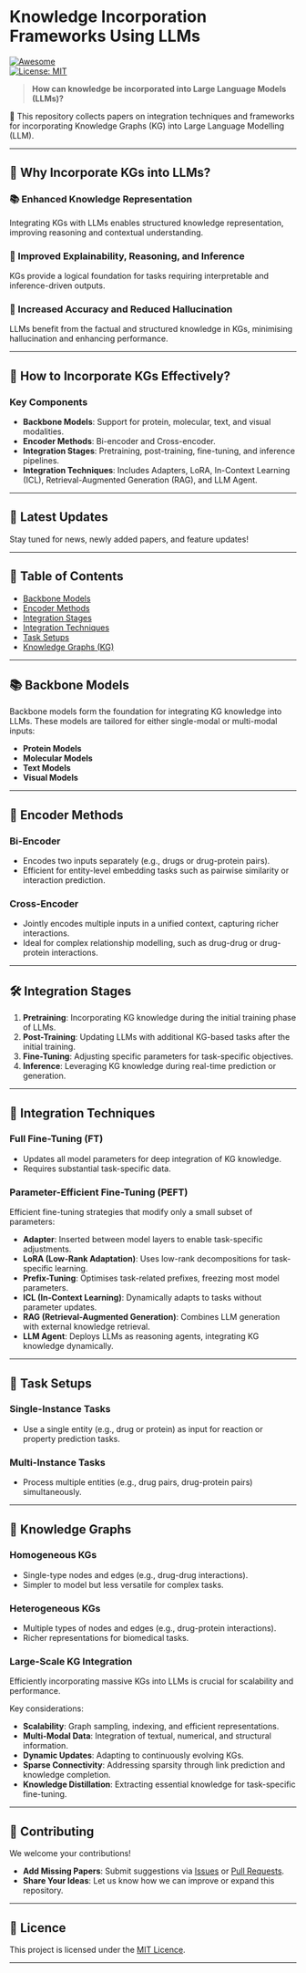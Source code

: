# Knowledge Incorporation Frameworks Using LLMs  
[![Awesome](https://awesome.re/badge.svg)](https://github.com/Glasgow-AI4BioMed/Knowledge-Incorporation-Frameworks-Using-LLMs)  
[![License: MIT](https://img.shields.io/badge/License-MIT-green.svg)](https://github.com/Glasgow-AI4BioMed/Knowledge-Incorporation-Frameworks-Using-LLMs/blob/main/LICENSE)  

> **How can knowledge be incorporated into Large Language Models (LLMs)?**

🙌 This repository collects papers on integration techniques and frameworks for incorporating Knowledge Graphs (KG) into Large Language Modelling (LLM).

---

## 🌟 Why Incorporate KGs into LLMs?  

### 📚 Enhanced Knowledge Representation  
Integrating KGs with LLMs enables structured knowledge representation, improving reasoning and contextual understanding.

### 🧐 Improved Explainability, Reasoning, and Inference  
KGs provide a logical foundation for tasks requiring interpretable and inference-driven outputs.

### 🎯 Increased Accuracy and Reduced Hallucination  
LLMs benefit from the factual and structured knowledge in KGs, minimising hallucination and enhancing performance.

---

## 🚀 How to Incorporate KGs Effectively?  

### **Key Components**  

- **Backbone Models**: Support for protein, molecular, text, and visual modalities.  
- **Encoder Methods**: Bi-encoder and Cross-encoder.
- **Integration Stages**: Pretraining, post-training, fine-tuning, and inference pipelines.  
- **Integration Techniques**: Includes Adapters, LoRA, In-Context Learning (ICL), Retrieval-Augmented Generation (RAG), and LLM Agent.

---

## 📰 Latest Updates  

Stay tuned for news, newly added papers, and feature updates!

---

## 📖 Table of Contents  

- [Backbone Models](#backbone-models)  
- [Encoder Methods](#encoder-methods)  
- [Integration Stages](#integration-stages)  
- [Integration Techniques](#integration-techniques)  
- [Task Setups](#task-setups)  
- [Knowledge Graphs (KG)](#knowledge-graphs)  

---

## 📚 Backbone Models  

Backbone models form the foundation for integrating KG knowledge into LLMs. These models are tailored for either single-modal or multi-modal inputs:  

- **Protein Models**  
- **Molecular Models**  
- **Text Models**  
- **Visual Models**  

---

## 🔐 Encoder Methods  

### **Bi-Encoder**  
- Encodes two inputs separately (e.g., drugs or drug-protein pairs).  
- Efficient for entity-level embedding tasks such as pairwise similarity or interaction prediction.  

### **Cross-Encoder**  
- Jointly encodes multiple inputs in a unified context, capturing richer interactions.  
- Ideal for complex relationship modelling, such as drug-drug or drug-protein interactions.  

---

## 🛠 Integration Stages  

1. **Pretraining**: Incorporating KG knowledge during the initial training phase of LLMs.  
2. **Post-Training**: Updating LLMs with additional KG-based tasks after the initial training.  
3. **Fine-Tuning**: Adjusting specific parameters for task-specific objectives.  
4. **Inference**: Leveraging KG knowledge during real-time prediction or generation.

---

## 🔗 Integration Techniques  

### **Full Fine-Tuning (FT)**  
- Updates all model parameters for deep integration of KG knowledge.  
- Requires substantial task-specific data.  

### **Parameter-Efficient Fine-Tuning (PEFT)**  
Efficient fine-tuning strategies that modify only a small subset of parameters:  

- **Adapter**: Inserted between model layers to enable task-specific adjustments.  
- **LoRA (Low-Rank Adaptation)**: Uses low-rank decompositions for task-specific learning.  
- **Prefix-Tuning**: Optimises task-related prefixes, freezing most model parameters.  
- **ICL (In-Context Learning)**: Dynamically adapts to tasks without parameter updates.  
- **RAG (Retrieval-Augmented Generation)**: Combines LLM generation with external knowledge retrieval.  
- **LLM Agent**: Deploys LLMs as reasoning agents, integrating KG knowledge dynamically.

---

## 🔄 Task Setups  

### **Single-Instance Tasks**  
- Use a single entity (e.g., drug or protein) as input for reaction or property prediction tasks.  

### **Multi-Instance Tasks**  
- Process multiple entities (e.g., drug pairs, drug-protein pairs) simultaneously.  

---

## 🧠 Knowledge Graphs  

### **Homogeneous KGs**  
- Single-type nodes and edges (e.g., drug-drug interactions).  
- Simpler to model but less versatile for complex tasks.  

### **Heterogeneous KGs**  
- Multiple types of nodes and edges (e.g., drug-protein interactions).  
- Richer representations for biomedical tasks.  

### **Large-Scale KG Integration**  
Efficiently incorporating massive KGs into LLMs is crucial for scalability and performance.  

Key considerations:  
- **Scalability**: Graph sampling, indexing, and efficient representations.  
- **Multi-Modal Data**: Integration of textual, numerical, and structural information.  
- **Dynamic Updates**: Adapting to continuously evolving KGs.  
- **Sparse Connectivity**: Addressing sparsity through link prediction and knowledge completion.  
- **Knowledge Distillation**: Extracting essential knowledge for task-specific fine-tuning.  

---

## 🙌 Contributing  

We welcome your contributions!  

- **Add Missing Papers**: Submit suggestions via [Issues](https://github.com/Glasgow-AI4BioMed/Knowledge-Incorporation-Frameworks-Using-LLMs/issues) or [Pull Requests](https://github.com/Glasgow-AI4BioMed/Knowledge-Incorporation-Frameworks-Using-LLMs/pulls).  
- **Share Your Ideas**: Let us know how we can improve or expand this repository.  

---

## 📜 Licence  

This project is licensed under the [MIT Licence](https://github.com/Glasgow-AI4BioMed/Knowledge-Incorporation-Frameworks-Using-LLMs/blob/main/LICENSE).

---
